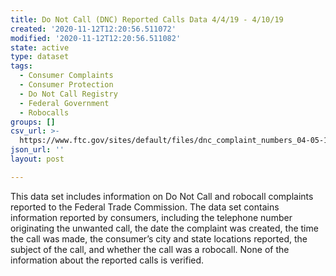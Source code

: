 ```yaml
---
title: Do Not Call (DNC) Reported Calls Data 4/4/19 - 4/10/19
created: '2020-11-12T12:20:56.511072'
modified: '2020-11-12T12:20:56.511082'
state: active
type: dataset
tags:
  - Consumer Complaints
  - Consumer Protection
  - Do Not Call Registry
  - Federal Government
  - Robocalls
groups: []
csv_url: >-
  https://www.ftc.gov/sites/default/files/dnc_complaint_numbers_04-05-19thru04-11-19.csv
json_url: ''
layout: post

---
```

This data set includes information on Do Not Call and robocall complaints reported to the Federal Trade Commission. The data set contains information reported by consumers, including the telephone number originating the unwanted call, the date the complaint was created, the time the call was made, the consumer’s city and state locations reported, the subject of the call, and whether the call was a robocall. None of the information about the reported calls is verified.
